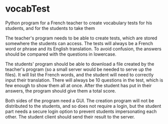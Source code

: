 vocabTest
=========

Python program for a French teacher to create vocabulary tests for his students, and for the students to take them

The teacher's program needs to be able to create tests, which are stored somewhere the students can access. The tests will always be a French word or phrase and its English translation. To avoid confusion, the answers should be compared with the questions in lowercase.

The students' program should be able to download a file created by the teacher's program (so a small server would be needed to serve up the files). It will list the French words, and the student will need to correctly input their translation. There will always be 10 questions in the test, which is few enough to show them all at once. After the student has put in their answers, the program should give them a total score.

Both sides of the program need a GUI. The creation program will not be distributed to the students, and so does not require a login, but the student part needs a secure login option to prevent students impersonating each other. The student client should send their result to the server.

